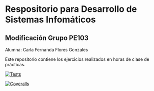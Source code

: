 # Respositorio para Desarrollo de Sistemas Infomáticos

## Modificación Grupo PE103
 Alumna: Carla Fernanda Flores Gonzales

Este repositorio contiene los ejercicios realizados en horas de clase de prácticas.

[![Tests](https://github.com/alu0101278353/dsi-modificacion8/actions/workflows/node.js.yml/badge.svg?branch=master)](https://github.com/alu0101278353/dsi-modificacion8/actions/workflows/node.js.yml)

[![Coveralls](https://github.com/alu0101278353/dsi-modificacion8/actions/workflows/coveralls.yml/badge.svg?branch=master)](https://github.com/alu0101278353/dsi-modificacion8/actions/workflows/coveralls.yml)
